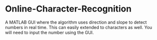 # Online-Character-Recognition
A MATLAB GUI where the algorithm uses direction and slope to detect numbers in real time. This can easily extended to characters as well. You will need to input the number using the GUI.
